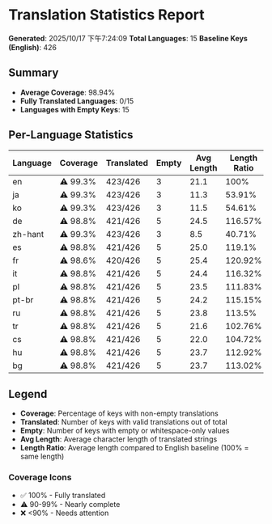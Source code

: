 # Translation Statistics Report

**Generated**: 2025/10/17 下午7:24:09
**Total Languages**: 15
**Baseline Keys (English)**: 426

## Summary

- **Average Coverage**: 98.94%
- **Fully Translated Languages**: 0/15
- **Languages with Empty Keys**: 15

## Per-Language Statistics

| Language | Coverage | Translated | Empty | Avg Length | Length Ratio |
|----------|----------|------------|-------|------------|--------------|
| en       | ⚠️ 99.3% | 423/426 | 3 | 21.1 | 100% |
| ja       | ⚠️ 99.3% | 423/426 | 3 | 11.3 | 53.91% |
| ko       | ⚠️ 99.3% | 423/426 | 3 | 11.5 | 54.61% |
| de       | ⚠️ 98.8% | 421/426 | 5 | 24.5 | 116.57% |
| zh-hant  | ⚠️ 99.3% | 423/426 | 3 | 8.5 | 40.71% |
| es       | ⚠️ 98.8% | 421/426 | 5 | 25.0 | 119.1% |
| fr       | ⚠️ 98.6% | 420/426 | 5 | 25.4 | 120.92% |
| it       | ⚠️ 98.8% | 421/426 | 5 | 24.4 | 116.32% |
| pl       | ⚠️ 98.8% | 421/426 | 5 | 23.5 | 111.83% |
| pt-br    | ⚠️ 98.8% | 421/426 | 5 | 24.2 | 115.15% |
| ru       | ⚠️ 98.8% | 421/426 | 5 | 23.8 | 113.5% |
| tr       | ⚠️ 98.8% | 421/426 | 5 | 21.6 | 102.76% |
| cs       | ⚠️ 98.8% | 421/426 | 5 | 22.0 | 104.72% |
| hu       | ⚠️ 98.8% | 421/426 | 5 | 23.7 | 112.92% |
| bg       | ⚠️ 98.8% | 421/426 | 5 | 23.7 | 113.02% |

## Legend

- **Coverage**: Percentage of keys with non-empty translations
- **Translated**: Number of keys with valid translations out of total
- **Empty**: Number of keys with empty or whitespace-only values
- **Avg Length**: Average character length of translated strings
- **Length Ratio**: Average length compared to English baseline (100% = same length)

### Coverage Icons
- ✅ 100% - Fully translated
- ⚠️ 90-99% - Nearly complete
- ❌ <90% - Needs attention